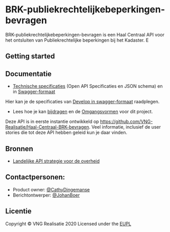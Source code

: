 # BRK-publiekrechtelijkebeperkingen-bevragen

BRK-publiekrechtelijkebeperkingen-bevragen is een Haal Centraal API voor het ontsluiten van Publiekrechtelijke beperkingen bij het Kadaster.
E
## Getting started


## Documentatie
* [Technische specificaties](./specificatie) (Open API Specificaties en JSON schema) en in [Swagger-formaat](https://petstore.swagger.io/?url=https://raw.githubusercontent.com/VNG-Realisatie/Haal-Centraal-BRK-WKPB/main/specificatie/genereervariant/openapi.yaml)

Hier kan je de specificaties van [Develop in swagger-formaat](https://petstore.swagger.io/?url=https://raw.githubusercontent.com/VNG-Realisatie/Haal-Centraal-BRK-WKPB/develop/specificatie/openapi.yaml) raadplegen.



* Lees hoe je kan [bijdragen](https://github.com/VNG-Realisatie/API-Kennisbank/blob/master/CONTRIBUTING.md) en de [Omgangsvormen](https://github.com/VNG-Realisatie/API-Kennisbank/blob/master/CODE_OF_CONDUCT.md) voor dit project.

Deze API is in eerste instantie ontwikkeld op https://github.com/VNG-Realisatie/Haal-Centraal-BRK-bevragen. Veel informatie, inclusief de user stories die tot deze API hebben geleid kun je daar vinden.

## Bronnen
* [Landelijke API strategie voor de overheid](https://geonovum.github.io/KP-APIs/)

## Contactpersonen:
* Product owner: [@CathyDingemanse](https://github.com/CathyDingemanse)
* Berichtontwerper: [@JohanBoer](https://github.com/JohanBoer)

## Licentie
Copyright &copy; VNG Realisatie 2020
Licensed under the [EUPL](https://github.com/VNG-Realisatie/Haal-Centraal-BRP-bevragen/blob/master/LICENCE.md)
